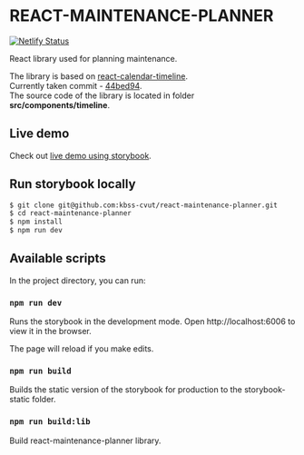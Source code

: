 # REACT-MAINTENANCE-PLANNER
[![Netlify Status](https://api.netlify.com/api/v1/badges/3169f575-1d8c-4b1d-a8b7-b229dea0f5ef/deploy-status)](https://app.netlify.com/sites/react-maintenance-planner/deploys)

React library used for planning maintenance.

The library is based on [react-calendar-timeline](https://github.com/namespace-ee/react-calendar-timeline). <br/>
Currently taken commit - [44bed94](https://github.com/namespace-ee/react-calendar-timeline/commit/44bed941f395f775fb86626933d55dcbd3401fb7). <br/>
The source code of the library is located in folder **src/components/timeline**.

## Live demo
Check out [live demo using storybook](https://react-maintenance-planner.netlify.app/).

## Run storybook locally
```sh
$ git clone git@github.com:kbss-cvut/react-maintenance-planner.git
$ cd react-maintenance-planner
$ npm install
$ npm run dev
```

## Available scripts
In the project directory, you can run:

### `npm run dev`

Runs the storybook in the development mode.
Open http://localhost:6006 to view it in the browser.

The page will reload if you make edits.

### `npm run build`

Builds the static version of the storybook for production to the storybook-static folder.

### `npm run build:lib`

Build react-maintenance-planner library.

